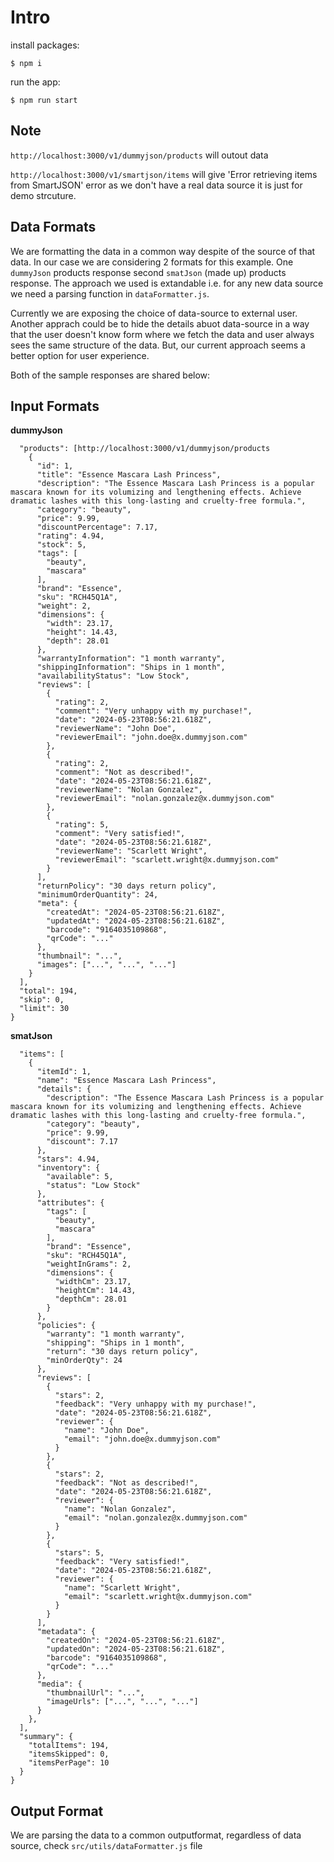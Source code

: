 # Intro

install packages:

```
$ npm i
```

run the app:

```
$ npm run start
```

## Note

`http://localhost:3000/v1/dummyjson/products` will outout data

`http://localhost:3000/v1/smartjson/items` will give 'Error retrieving items from SmartJSON' error as we don't have a real data source it is just for demo strcuture.

## Data Formats

We are formatting the data in a common way despite of the source of that data. In our case we are considering 2 formats for this example. One `dummyJson` products response second `smatJson` (made up) products response. The approach we used is extandable i.e. for any new data source we need a parsing function in `dataFormatter.js`.

Currently we are exposing the choice of data-source to external user. Another apprach could be to hide the details abuot data-source in a way that the user doesn't know form where we fetch the data and user always sees the same structure of the data. But, our current approach seems a better option for user experience.

Both of the sample responses are shared below:

## Input Formats

**dummyJson**

```{
  "products": [http://localhost:3000/v1/dummyjson/products
    {
      "id": 1,
      "title": "Essence Mascara Lash Princess",
      "description": "The Essence Mascara Lash Princess is a popular mascara known for its volumizing and lengthening effects. Achieve dramatic lashes with this long-lasting and cruelty-free formula.",
      "category": "beauty",
      "price": 9.99,
      "discountPercentage": 7.17,
      "rating": 4.94,
      "stock": 5,
      "tags": [
        "beauty",
        "mascara"
      ],
      "brand": "Essence",
      "sku": "RCH45Q1A",
      "weight": 2,
      "dimensions": {
        "width": 23.17,
        "height": 14.43,
        "depth": 28.01
      },
      "warrantyInformation": "1 month warranty",
      "shippingInformation": "Ships in 1 month",
      "availabilityStatus": "Low Stock",
      "reviews": [
        {
          "rating": 2,
          "comment": "Very unhappy with my purchase!",
          "date": "2024-05-23T08:56:21.618Z",
          "reviewerName": "John Doe",
          "reviewerEmail": "john.doe@x.dummyjson.com"
        },
        {
          "rating": 2,
          "comment": "Not as described!",
          "date": "2024-05-23T08:56:21.618Z",
          "reviewerName": "Nolan Gonzalez",
          "reviewerEmail": "nolan.gonzalez@x.dummyjson.com"
        },
        {
          "rating": 5,
          "comment": "Very satisfied!",
          "date": "2024-05-23T08:56:21.618Z",
          "reviewerName": "Scarlett Wright",
          "reviewerEmail": "scarlett.wright@x.dummyjson.com"
        }
      ],
      "returnPolicy": "30 days return policy",
      "minimumOrderQuantity": 24,
      "meta": {
        "createdAt": "2024-05-23T08:56:21.618Z",
        "updatedAt": "2024-05-23T08:56:21.618Z",
        "barcode": "9164035109868",
        "qrCode": "..."
      },
      "thumbnail": "...",
      "images": ["...", "...", "..."]
    }
  ],
  "total": 194,
  "skip": 0,
  "limit": 30
}

```

**smatJson**

```{
  "items": [
    {
      "itemId": 1,
      "name": "Essence Mascara Lash Princess",
      "details": {
        "description": "The Essence Mascara Lash Princess is a popular mascara known for its volumizing and lengthening effects. Achieve dramatic lashes with this long-lasting and cruelty-free formula.",
        "category": "beauty",
        "price": 9.99,
        "discount": 7.17
      },
      "stars": 4.94,
      "inventory": {
        "available": 5,
        "status": "Low Stock"
      },
      "attributes": {
        "tags": [
          "beauty",
          "mascara"
        ],
        "brand": "Essence",
        "sku": "RCH45Q1A",
        "weightInGrams": 2,
        "dimensions": {
          "widthCm": 23.17,
          "heightCm": 14.43,
          "depthCm": 28.01
        }
      },
      "policies": {
        "warranty": "1 month warranty",
        "shipping": "Ships in 1 month",
        "return": "30 days return policy",
        "minOrderQty": 24
      },
      "reviews": [
        {
          "stars": 2,
          "feedback": "Very unhappy with my purchase!",
          "date": "2024-05-23T08:56:21.618Z",
          "reviewer": {
            "name": "John Doe",
            "email": "john.doe@x.dummyjson.com"
          }
        },
        {
          "stars": 2,
          "feedback": "Not as described!",
          "date": "2024-05-23T08:56:21.618Z",
          "reviewer": {
            "name": "Nolan Gonzalez",
            "email": "nolan.gonzalez@x.dummyjson.com"
          }
        },
        {
          "stars": 5,
          "feedback": "Very satisfied!",
          "date": "2024-05-23T08:56:21.618Z",
          "reviewer": {
            "name": "Scarlett Wright",
            "email": "scarlett.wright@x.dummyjson.com"
          }
        }
      ],
      "metadata": {
        "createdOn": "2024-05-23T08:56:21.618Z",
        "updatedOn": "2024-05-23T08:56:21.618Z",
        "barcode": "9164035109868",
        "qrCode": "..."
      },
      "media": {
        "thumbnailUrl": "...",
        "imageUrls": ["...", "...", "..."]
      }
    },
  ],
  "summary": {
    "totalItems": 194,
    "itemsSkipped": 0,
    "itemsPerPage": 10
  }
}

```

## Output Format

We are parsing the data to a common outputformat, regardless of data source, check `src/utils/dataFormatter.js` file
